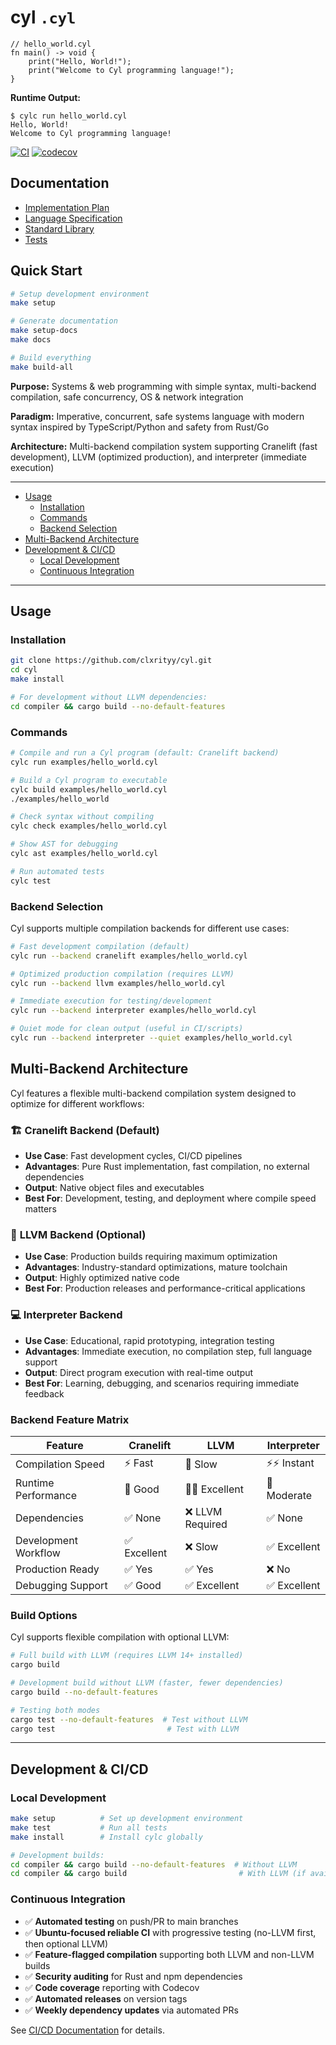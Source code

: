 # cyl `.cyl`

```cyl
// hello_world.cyl
fn main() -> void {
    print("Hello, World!");
    print("Welcome to Cyl programming language!");
}
```

**Runtime Output:**

```
$ cylc run hello_world.cyl
Hello, World!
Welcome to Cyl programming language!
```

[![CI](https://github.com/cyl-lang/cyl/actions/workflows/ci.yml/badge.svg)](https://github.com/cyl-lang/cyl/actions/workflows/ci.yml)
[![codecov](https://codecov.io/gh/cyl-lang/cyl/branch/master/graph/badge.svg)](https://codecov.io/gh/cyl-lang/cyl)

## Documentation

- [Implementation Plan](IMPLEMENTATION_PLAN.md)
- [Language Specification](LANGUAGE_SPEC.md)
- [Standard Library](STDLIB.md)
- [Tests](tests/README.md)

## Quick Start

```bash
# Setup development environment
make setup

# Generate documentation
make setup-docs
make docs

# Build everything
make build-all
```

**Purpose:** Systems & web programming with simple syntax, multi-backend compilation, safe concurrency, OS & network integration

**Paradigm:** Imperative, concurrent, safe systems language with modern syntax inspired by TypeScript/Python and safety from Rust/Go

**Architecture:** Multi-backend compilation system supporting Cranelift (fast development), LLVM (optimized production), and interpreter (immediate execution)

---

- [Usage](#usage)
  - [Installation](#installation)
  - [Commands](#commands)
  - [Backend Selection](#backend-selection)
- [Multi-Backend Architecture](#multi-backend-architecture)
- [Development & CI/CD](#development--cicd)
  - [Local Development](#local-development)
  - [Continuous Integration](#continuous-integration)

---

## Usage

### Installation

```bash
git clone https://github.com/clxrityy/cyl.git
cd cyl
make install

# For development without LLVM dependencies:
cd compiler && cargo build --no-default-features
```

### Commands

```bash
# Compile and run a Cyl program (default: Cranelift backend)
cylc run examples/hello_world.cyl

# Build a Cyl program to executable
cylc build examples/hello_world.cyl
./examples/hello_world

# Check syntax without compiling
cylc check examples/hello_world.cyl

# Show AST for debugging
cylc ast examples/hello_world.cyl

# Run automated tests
cylc test
```

### Backend Selection

Cyl supports multiple compilation backends for different use cases:

```bash
# Fast development compilation (default)
cylc run --backend cranelift examples/hello_world.cyl

# Optimized production compilation (requires LLVM)
cylc run --backend llvm examples/hello_world.cyl

# Immediate execution for testing/development
cylc run --backend interpreter examples/hello_world.cyl

# Quiet mode for clean output (useful in CI/scripts)
cylc run --backend interpreter --quiet examples/hello_world.cyl
```

## Multi-Backend Architecture

Cyl features a flexible multi-backend compilation system designed to optimize for different workflows:

### 🏗️ **Cranelift Backend** (Default)

- **Use Case**: Fast development cycles, CI/CD pipelines
- **Advantages**: Pure Rust implementation, fast compilation, no external dependencies
- **Output**: Native object files and executables
- **Best For**: Development, testing, and deployment where compile speed matters

### 🚀 **LLVM Backend** (Optional)

- **Use Case**: Production builds requiring maximum optimization
- **Advantages**: Industry-standard optimizations, mature toolchain
- **Output**: Highly optimized native code
- **Best For**: Production releases and performance-critical applications

### 💻 **Interpreter Backend**

- **Use Case**: Educational, rapid prototyping, integration testing
- **Advantages**: Immediate execution, no compilation step, full language support
- **Output**: Direct program execution with real-time output
- **Best For**: Learning, debugging, and scenarios requiring immediate feedback

### Backend Feature Matrix

| Feature              | Cranelift    | LLVM             | Interpreter  |
| -------------------- | ------------ | ---------------- | ------------ |
| Compilation Speed    | ⚡ Fast      | 🐌 Slow          | ⚡⚡ Instant |
| Runtime Performance  | 🚀 Good      | 🚀🚀 Excellent   | 🐌 Moderate  |
| Dependencies         | ✅ None      | ❌ LLVM Required | ✅ None      |
| Development Workflow | ✅ Excellent | ❌ Slow          | ✅ Excellent |
| Production Ready     | ✅ Yes       | ✅ Yes           | ❌ No        |
| Debugging Support    | ✅ Good      | ✅ Excellent     | ✅ Excellent |

### Build Options

Cyl supports flexible compilation with optional LLVM:

```bash
# Full build with LLVM (requires LLVM 14+ installed)
cargo build

# Development build without LLVM (faster, fewer dependencies)
cargo build --no-default-features

# Testing both modes
cargo test --no-default-features  # Test without LLVM
cargo test                         # Test with LLVM
```

---

## Development & CI/CD

### Local Development

```bash
make setup          # Set up development environment
make test           # Run all tests
make install        # Install cylc globally

# Development builds:
cd compiler && cargo build --no-default-features  # Without LLVM
cd compiler && cargo build                         # With LLVM (if available)
```

### Continuous Integration

- ✅ **Automated testing** on push/PR to main branches
- ✅ **Ubuntu-focused reliable CI** with progressive testing (no-LLVM first, then optional LLVM)
- ✅ **Feature-flagged compilation** supporting both LLVM and non-LLVM builds
- ✅ **Security auditing** for Rust and npm dependencies
- ✅ **Code coverage** reporting with Codecov
- ✅ **Automated releases** on version tags
- ✅ **Weekly dependency updates** via automated PRs

See [CI/CD Documentation](.github/workflows/README.md) for details.
